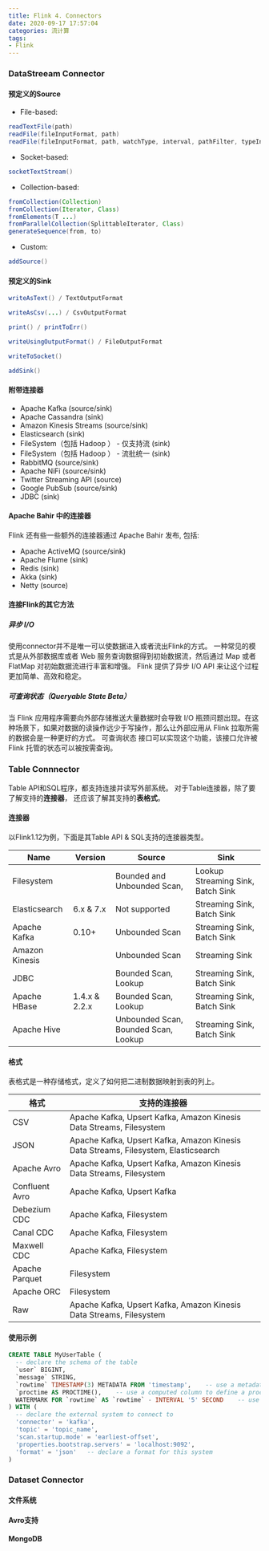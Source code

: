 ```yaml
---
title: Flink 4. Connectors
date: 2020-09-17 17:57:04
categories: 流计算
tags: 
- Flink
---
```


### DataStreeam Connector

#### 预定义的Source

* File-based:

```java
readTextFile(path)
readFile(fileInputFormat, path)
readFile(fileInputFormat, path, watchType, interval, pathFilter, typeInfo)
```

* Socket-based:

```java
socketTextStream()
```

* Collection-based:

```java
fromCollection(Collection)
fromCollection(Iterator, Class)
fromElements(T ...)
fromParallelCollection(SplittableIterator, Class)
generateSequence(from, to) 
```

* Custom:

```java
addSource()
```

#### 预定义的Sink

```java
writeAsText() / TextOutputFormat

writeAsCsv(...) / CsvOutputFormat

print() / printToErr()

writeUsingOutputFormat() / FileOutputFormat

writeToSocket()

addSink()
```

#### 附带连接器

* Apache Kafka (source/sink)
* Apache Cassandra (sink)
* Amazon Kinesis Streams (source/sink)
* Elasticsearch (sink)
* FileSystem（包括 Hadoop ） - 仅支持流 (sink)
* FileSystem（包括 Hadoop ） - 流批统一 (sink)
* RabbitMQ (source/sink)
* Apache NiFi (source/sink)
* Twitter Streaming API (source)
* Google PubSub (source/sink)
* JDBC (sink)

#### Apache Bahir 中的连接器
Flink 还有些一些额外的连接器通过 Apache Bahir 发布, 包括:

* Apache ActiveMQ (source/sink)
* Apache Flume (sink)
* Redis (sink)
* Akka (sink)
* Netty (source)

#### 连接Flink的其它方法

##### 异步 I/O

使用connector并不是唯一可以使数据进入或者流出Flink的方式。 一种常见的模式是从外部数据库或者 Web 服务查询数据得到初始数据流，然后通过 Map 或者 FlatMap 对初始数据流进行丰富和增强。 Flink 提供了异步 I/O API 来让这个过程更加简单、高效和稳定。

##### 可查询状态（Queryable State Beta）
当 Flink 应用程序需要向外部存储推送大量数据时会导致 I/O 瓶颈问题出现。在这种场景下，如果对数据的读操作远少于写操作，那么让外部应用从 Flink 拉取所需的数据会是一种更好的方式。 可查询状态 接口可以实现这个功能，该接口允许被 Flink 托管的状态可以被按需查询。

### Table Connnector

Table API和SQL程序，都支持连接并读写外部系统。 对于Table连接器，除了要了解支持的**连接器**， 还应该了解其支持的**表格式**。

#### 连接器

以Flink1.12为例，下面是其Table API & SQL支持的连接器类型。

|Name	|Version|	Source|	Sink|
|---- |----|----|----|
|Filesystem		    |                   |Bounded and Unbounded Scan,          |Lookup	Streaming Sink, Batch Sink|
|Elasticsearch	  |6.x & 7.x	        |Not supported	                      |Streaming Sink, Batch Sink|
|Apache Kafka	    |0.10+	            |Unbounded Scan	                      |Streaming Sink, Batch Sink|
|Amazon Kinesis   |           		    |Unbounded Scan	                      |Streaming Sink|
|JDBC		          |                   |Bounded Scan, Lookup	                |Streaming Sink, Batch Sink|
|Apache HBase	    |1.4.x & 2.2.x    	|Bounded Scan, Lookup	                |Streaming Sink, Batch Sink|
|Apache Hive	    |                 	|Unbounded Scan, Bounded Scan, Lookup	|Streaming Sink, Batch Sink|


#### 格式

表格式是一种存储格式，定义了如何把二进制数据映射到表的列上。

|格式	          | 支持的连接器
|----           |----
|CSV	          |Apache Kafka, Upsert Kafka, Amazon Kinesis Data Streams, Filesystem
|JSON	          |Apache Kafka, Upsert Kafka, Amazon Kinesis Data Streams, Filesystem, Elasticsearch
|Apache Avro	  |Apache Kafka, Upsert Kafka, Amazon Kinesis Data Streams, Filesystem
|Confluent Avro	|Apache Kafka, Upsert Kafka
|Debezium CDC	  |Apache Kafka, Filesystem
|Canal CDC	    |Apache Kafka, Filesystem
|Maxwell CDC	  |Apache Kafka, Filesystem
|Apache Parquet	|Filesystem
|Apache ORC	    |Filesystem
|Raw	          |Apache Kafka, Upsert Kafka, Amazon Kinesis Data Streams, Filesystem

#### 使用示例

```SQL
CREATE TABLE MyUserTable (
  -- declare the schema of the table
  `user` BIGINT,
  `message` STRING,
  `rowtime` TIMESTAMP(3) METADATA FROM 'timestamp',    -- use a metadata column to access Kafka's record timestamp
  `proctime AS PROCTIME(),    -- use a computed column to define a proctime attribute
  WATERMARK FOR `rowtime` AS `rowtime` - INTERVAL '5' SECOND    -- use a WATERMARK statement to define a rowtime attribute
) WITH (
  -- declare the external system to connect to
  'connector' = 'kafka',
  'topic' = 'topic_name',
  'scan.startup.mode' = 'earliest-offset',
  'properties.bootstrap.servers' = 'localhost:9092',
  'format' = 'json'   -- declare a format for this system
)
```

### Dataset Connector

#### 文件系统

#### Avro支持

#### MongoDB
